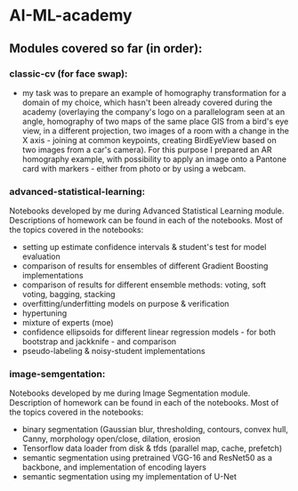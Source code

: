 # AI-ML-academy

## Modules covered so far (in order):
### classic-cv (for face swap):
  - my task was to prepare an example of homography transformation for a domain of my choice, which hasn't been already covered during the academy (overlaying the company's logo on a parallelogram seen at an angle, homography of two maps of the same place GIS from a bird's eye view, in a different projection, two images of a room with a change in the X axis - joining at common keypoints, creating BirdEyeView based on two images from a car's camera). For this purpose I prepared an AR homography example, with possibility to apply an image onto a Pantone card with markers - either from photo or by using a webcam.
### advanced-statistical-learning:
Notebooks developed by me during Advanced Statistical Learning module. Descriptions of homework can be found in each of the notebooks. Most of the topics covered in the notebooks:
- setting up estimate confidence intervals & student's test for model evaluation
- comparison of results for ensembles of different Gradient Boosting implementations
- comparison of results for different ensemble methods: voting, soft voting, bagging, stacking
- overfitting/underfitting models on purpose & verification
- hypertuning
- mixture of experts (moe)
- confidence ellipsoids for different linear regression models - for both bootstrap and jackknife - and comparison
- pseudo-labeling & noisy-student implementations
### image-semgentation:
Notebooks developed by me during Image Segmentation module. Description of homework can be found in each of the notebooks. Most of the topics covered in the notebooks:
- binary segmentation (Gaussian blur, thresholding, contours, convex hull, Canny, morphology open/close, dilation, erosion
- Tensorflow data loader from disk & tfds (parallel map, cache, prefetch)
- semantic segmentation using pretrained VGG-16 and ResNet50 as a backbone, and implementation of encoding layers
- semantic segmentation using my implementation of U-Net
